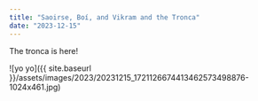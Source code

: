 ```yaml
---
title: "Saoirse, Boí, and Vikram and the Tronca"
date: "2023-12-15"
---
```


The tronca is here!

![yo yo]({{ site.baseurl }}/assets/images/2023/20231215_1721126674413462573498876-1024x461.jpg)
